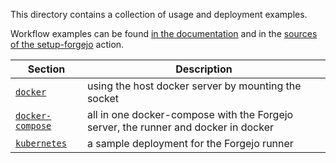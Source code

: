 This directory contains a collection of usage and deployment examples.

Workflow examples can be found [in the documentation](https://forgejo.org/docs/next/user/actions/)
and in the [sources of the setup-forgejo](https://code.forgejo.org/actions/setup-forgejo/src/branch/main/testdata) action.

| Section                     | Description                                                                                                                                                                                                                                                   |
|-----------------------------|--------------------------------------------------------------------------------------------------------------------------------------------------------------------------------------------------------------------------------------------------------------|
| [`docker`](docker)              | using the host docker server by mounting the socket                     |
| [`docker-compose`](docker-compose) | all in one docker-compose with the Forgejo server, the runner and docker in docker  |
| [`kubernetes`](kubernetes)     |  a sample deployment for the Forgejo runner |
